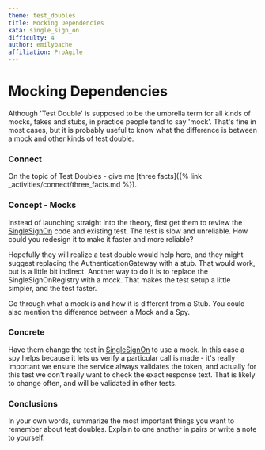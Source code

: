 ```yaml
---
theme: test_doubles
title: Mocking Dependencies
kata: single_sign_on
difficulty: 4
author: emilybache
affiliation: ProAgile
---
```


# Mocking Dependencies
Although 'Test Double' is supposed to be the umbrella term for all kinds of mocks, fakes and stubs, in practice people tend to say 'mock'. That's fine in most cases, but it is probably useful to know what the difference is between a mock and other kinds of test double.

### Connect 
On the topic of Test Doubles - give me [three facts]({% link _activities/connect/three_facts.md %}).

### Concept - Mocks
Instead of launching straight into the theory, first get them to review the [SingleSignOn](https://github.com/emilybache/Single-Sign-On-Kata) code and existing test. The test is slow and unreliable. How could you redesign it to make it faster and more reliable?

Hopefully they will realize a test double would help here, and they might suggest replacing the AuthenticationGateway with a stub. That would work, but is a little bit indirect. Another way to do it is to replace the SingleSignOnRegistry with a mock. That makes the test setup a little simpler, and the test faster.

Go through what a mock is and how it is different from a Stub. You could also mention the difference between a Mock and a Spy. 

### Concrete
Have them change the test in [SingleSignOn](https://github.com/emilybache/Single-Sign-On-Kata) to use a mock. In this case a spy helps because it lets us verify a particular call is made - it's really important we ensure the service always validates the token, and actually for this test we don't really want to check the exact response text. That is likely to change often, and will be validated in other tests.


### Conclusions
In your own words, summarize the most important things you want to remember about test doubles. Explain to one another in pairs or write a note to yourself.